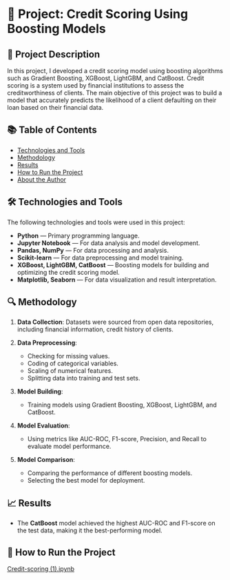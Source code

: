 # 🏦 Project: Credit Scoring Using Boosting Models

## 📄 Project Description

In this project, I developed a credit scoring model using boosting algorithms such as Gradient Boosting, XGBoost, LightGBM, and CatBoost. Credit scoring is a system used by financial institutions to assess the creditworthiness of clients. The main objective of this project was to build a model that accurately predicts the likelihood of a client defaulting on their loan based on their financial data.

## 📚 Table of Contents
- [Technologies and Tools](#-technologies-and-tools)
- [Methodology](#-methodology)
- [Results](#-results)
- [How to Run the Project](#-how-to-run-the-project)
- [About the Author](#-about-the-author)

## 🛠 Technologies and Tools

The following technologies and tools were used in this project:

- **Python** — Primary programming language.
- **Jupyter Notebook** — For data analysis and model development.
- **Pandas, NumPy** — For data processing and analysis.
- **Scikit-learn** — For data preprocessing and model training.
- **XGBoost, LightGBM, CatBoost** — Boosting models for building and optimizing the credit scoring model.
- **Matplotlib, Seaborn** — For data visualization and result interpretation.

## 🔍 Methodology

1. **Data Collection**: Datasets were sourced from open data repositories, including financial information, credit history of clients.
   
2. **Data Preprocessing**:
   - Checking for missing values.
   - Coding of categorical variables.
   - Scaling of numerical features.
   - Splitting data into training and test sets.

3. **Model Building**:
   - Training models using Gradient Boosting, XGBoost, LightGBM, and CatBoost.

4. **Model Evaluation**:
   - Using metrics like AUC-ROC, F1-score, Precision, and Recall to evaluate model performance.

5. **Model Comparison**:
   - Comparing the performance of different boosting models.
   - Selecting the best model for deployment.

## 📈 Results

- The **CatBoost** model achieved the highest AUC-ROC and F1-score on the test data, making it the best-performing model.

## 🚀 How to Run the Project

[Сredit-scoring (1).ipynb ](https://github.com/Akdaula/credit_scoring/blob/main/%D0%A1redit-scoring%20(1).ipynb)


